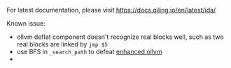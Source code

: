 For latest documentation, please visit https://docs.qiling.io/en/latest/ida/

Known issue:
- ollvm deflat component doesn't recognize real blocks well, such as two real blocks are linked by `jmp $5`
- use BFS in `_search_path` to defeat [enhanced ollvm](https://bbs.kanxue.com/thread-274778.htm)
- 